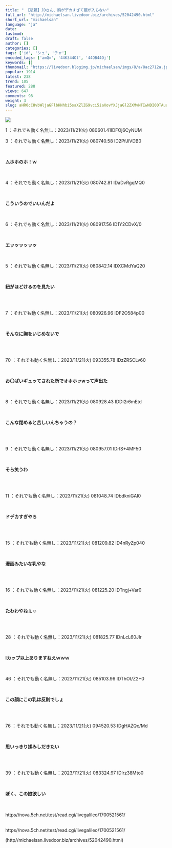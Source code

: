 ```yaml
---
title: " 【悲報】JDさん、胸がデカすぎて服が入らない"
full_url: "http://michaelsan.livedoor.biz/archives/52042490.html"
short_url: "michaelsan"
language: "ja"
date: 
lastmod: 
draft: false
author: []
categories: []
tags: ['jd', 'シュ', 'チャ']
encoded_tags: ['amQ=', '44K344Ol', '44OB44Oj']
keywords: []
thumbnail: "https://livedoor.blogimg.jp/michaelsan/imgs/8/a/8ac2712a.jpg"
popular: 1914
latest: 238
trend: 105
featured: 288
views: 647
comments: 98
weight: 3
slug: aHR0cC8vbWljaGFlbHNhbi5saXZlZG9vci5iaXovYXJjaGl2ZXMvNTIwNDI0OTAuaHRtbA==
---
```


![](https://livedoor.blogimg.jp/michaelsan/imgs/8/a/8ac2712a.jpg)

<div><p>1 ：それでも動く名無し：2023/11/21(火) 080601.41IDFOj6CyNUM</p><p>3 ：それでも動く名無し：2023/11/21(火) 080740.58 ID2PfJlVDB0</p><br><b><p>ムホホのホ！ｗ</p></b> <br><p>4 ：それでも動く名無し：2023/11/21(火) 080742.81 IDaDvRgqMQ0</p><br><b><p>こういうのでいいんだよ </p></b><br><p>6 ：それでも動く名無し：2023/11/21(火) 080917.56 ID1Y2CDvX/0</p><br><b><p>エッッッッッッ </p></b><br><p>5 ：それでも動く名無し：2023/11/21(火) 080842.14 IDXCMdYaQ20</p><br><b><p>紐がほどけるのを見たい </p><br></b><br><p>7 ：それでも動く名無し：2023/11/21(火) 080926.96 IDF2O584p00</p><br><b><p>そんなに胸をいじめないで</p><br></b><br><p>70 ：それでも動く名無し：2023/11/21(火) 093355.78 IDzZRSCLv60</p><br><b><p>お〇ぱいギュッてされた所でオホホッwって声出た </p></b><br><p>8 ：それでも動く名無し：2023/11/21(火) 080928.43 IDDI2r6mEtd</p><br><b><p>こんな閉めると苦しいんちゃうの？ </p><br></b><br><p>9 ：それでも動く名無し：2023/11/21(火) 080957.01 IDrIS+4MF50</p><br><b><p>そら笑うわ </p><br></b><br><p>11 ：それでも動く名無し：2023/11/21(火) 081048.74 IDbdkniGAI0</p><br><b><p>ドデカすぎやろ </p><br></b><br><p>15 ：それでも動く名無し：2023/11/21(火) 081209.82 ID4nRyZp040</p><br><b><p>漫画みたいな乳やな <br></p><br></b><br><p>16 ：それでも動く名無し：2023/11/21(火) 081225.20 IDTngj+Var0</p><br><b><p>たわわやねぇ☺ </p><br></b><br><p>28 ：それでも動く名無し：2023/11/21(火) 081825.77 IDnLcL60JIr</p><br><b><p>Iカップ以上ありますねえｗｗｗ</p></b><br><p>46 ：それでも動く名無し：2023/11/21(火) 085103.96 IDThOt/Z2+0</p><br><b><p>この顔にこの乳は反則でしょ </p><br></b><br><p>76 ：それでも動く名無し：2023/11/21(火) 094520.53 IDgHAZQc/Md</p><br><b><p>思いっきり揉みしだきたい </p><br></b><br><p>39 ：それでも動く名無し：2023/11/21(火) 083324.97 IDIrz38Mto0</p><br><b><p>ぼく、この娘欲しい </p><br></b><br>https//nova.5ch.net/test/read.cgi/livegalileo/1700521561/<br><br clear='all'> <p id='a6850dc6aefc0d5bbff2bea180d92d89'> </p> <p id='a6850dc6aefc0d5bbff2bea180d92d89'> </p> <p class='alistcloud-container-6795'></p> <p>https//nova.5ch.net/test/read.cgi/livegalileo/1700521561/</p></div>

(http//michaelsan.livedoor.biz/archives/52042490.html)
